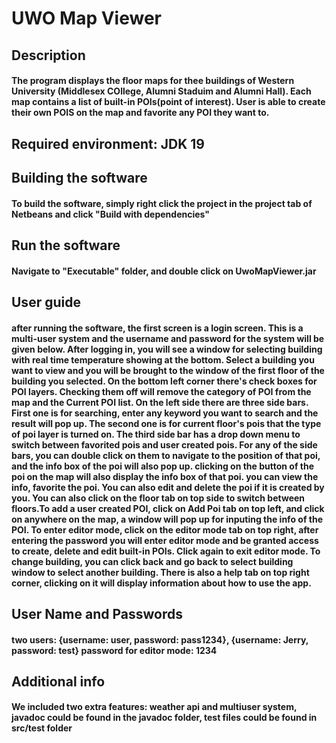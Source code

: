 # UWO Map Viewer
## Description
#### The program displays the floor maps for thee buildings of Western University (Middlesex COllege, Alumni Staduim and Alumni Hall). Each map contains a list of built-in POIs(point of interest). User is able to create their own POIS on the map and favorite any POI they want to.

## Required environment: JDK 19

## Building the software
#### To build the software, simply right click the project in the project tab of Netbeans and click "Build with dependencies"

## Run the software
#### Navigate to "Executable" folder, and double click on UwoMapViewer.jar
## User guide
#### after running the software, the first screen is a login screen. This is a multi-user system and the username and password for the system will be given below. After logging in, you will see a window for selecting building with real time temperature showing at the bottom. Select a building you want to view and you will be brought to the window of the first floor of the building you selected. On the bottom left corner there's check boxes for POI layers. Checking them off will remove the category of POI from the map and the Current POI list. On the left side there are three side bars. First one is for searching, enter any keyword you want to search and the result will pop up. The second one is for current floor's pois that the type of poi layer is turned on. The third side bar has a drop down menu to switch between favorited pois and user created pois. For any of the side bars, you can double click on them to navigate to the position of that poi, and the info box of the poi will also pop up. clicking on the button of the poi on the map will also display the info box of that poi. you can view the info, favorite the poi. You can also edit and delete the poi if it is created by you. You can also click on the floor tab on top side to switch between floors.To add a user created POI, click on Add Poi tab on top left, and click on anywhere on the map, a window will pop up for inputing the info of the POI. To enter editor mode, click on the editor mode tab on top right, after entering the password you will enter editor mode and be granted access to create, delete and edit built-in POIs. Click again to exit editor mode. To change building, you can click back and go back to select building window to select another building. There is also a help tab on top right corner, clicking on it will display information about how to use the app.
## User Name and Passwords
#### two users: {username: user, password: pass1234}, {username: Jerry, password: test} password for editor mode: 1234


## Additional info
#### We included two extra features: weather api and multiuser system, javadoc could be found in the javadoc folder, test files could be found in src/test folder